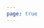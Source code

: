```yaml
---
page: true
---
```


<script setup>
import Bookmarks from './components/Bookmarks.vue'
</script>

<Bookmarks />
